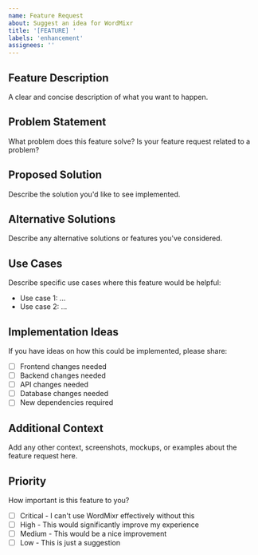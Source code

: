 ```yaml
---
name: Feature Request
about: Suggest an idea for WordMixr
title: '[FEATURE] '
labels: 'enhancement'
assignees: ''
---
```


## Feature Description
A clear and concise description of what you want to happen.

## Problem Statement
What problem does this feature solve? Is your feature request related to a problem?

## Proposed Solution
Describe the solution you'd like to see implemented.

## Alternative Solutions
Describe any alternative solutions or features you've considered.

## Use Cases
Describe specific use cases where this feature would be helpful:
- Use case 1: ...
- Use case 2: ...

## Implementation Ideas
If you have ideas on how this could be implemented, please share:
- [ ] Frontend changes needed
- [ ] Backend changes needed
- [ ] API changes needed
- [ ] Database changes needed
- [ ] New dependencies required

## Additional Context
Add any other context, screenshots, mockups, or examples about the feature request here.

## Priority
How important is this feature to you?
- [ ] Critical - I can't use WordMixr effectively without this
- [ ] High - This would significantly improve my experience
- [ ] Medium - This would be a nice improvement
- [ ] Low - This is just a suggestion 